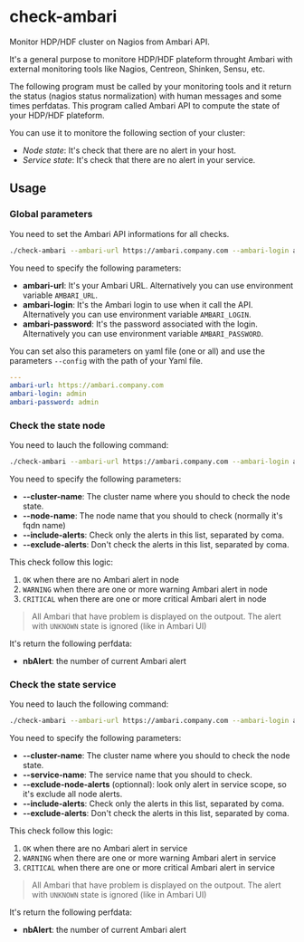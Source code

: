 # check-ambari
Monitor HDP/HDF cluster on Nagios from Ambari API.

It's a general purpose to monitore HDP/HDF plateform throught Ambari with external monitoring tools like Nagios, Centreon, Shinken, Sensu, etc.

The following program must be called by your monitoring tools and it return the status (nagios status normalization) with human messages and some times perfdatas.
This program called Ambari API to compute the state of your HDP/HDF plateform.

You can use it to monitore the following section of your cluster:
- *Node state*: It's check that there are no alert in your host.
- *Service state*: It's check that there are no alert in your service.

## Usage

### Global parameters

You need to set the Ambari API informations for all checks.

```sh
./check-ambari --ambari-url https://ambari.company.com --ambari-login admin --ambari-password admin ... 
```

You need to specify the following parameters:
- **ambari-url**: It's your Ambari URL. Alternatively you can use environment variable `AMBARI_URL`.
- **ambari-login**: It's the Ambari login to use when it call the API. Alternatively you can use environment variable `AMBARI_LOGIN`.
- **ambari-password**: It's the password associated with the login. Alternatively you can use environment variable `AMBARI_PASSWORD`.

You can set also this parameters on yaml file (one or all) and use the parameters `--config` with the path of your Yaml file.
```yaml
---
ambari-url: https://ambari.company.com
ambari-login: admin
ambari-password: admin
```

### Check the state node

You need to lauch the following command:

```sh
./check-ambari --ambari-url https://ambari.company.com --ambari-login admin --ambari-password admin check-node --cluster-name test --node-name worker01.company.com
```

You need to specify the following parameters:
- **--cluster-name**: The cluster name where you should to check the node state.
- **--node-name**: The node name that you should to check (normally it's fqdn name)
- **--include-alerts**: Check only the alerts in this list, separated by coma.
- **--exclude-alerts**: Don't check the alerts in this list, separated by coma.

This check follow this logic:
1. `OK` when there are no Ambari alert in node
2. `WARNING` when there are one or more warning Ambari alert in node
3. `CRITICAL` when there are one or more critical Ambari alert in node

> All Ambari that have problem is displayed on the outpout.
> The alert with `UNKNOWN` state is ignored (like in Ambari UI)

It's return the following perfdata:
- **nbAlert**: the number of current Ambari alert


### Check the state service

You need to lauch the following command:

```sh
./check-ambari --ambari-url https://ambari.company.com --ambari-login admin --ambari-password admin check-node --cluster-name test --service-name hdfs
```

You need to specify the following parameters:
- **--cluster-name**: The cluster name where you should to check the node state.
- **--service-name**: The service name that you should to check.
- **--exclude-node-alerts** (optionnal): look only alert in service scope, so it's exclude all node alerts.
- **--include-alerts**: Check only the alerts in this list, separated by coma.
- **--exclude-alerts**: Don't check the alerts in this list, separated by coma.

This check follow this logic:
1. `OK` when there are no Ambari alert in service
2. `WARNING` when there are one or more warning Ambari alert in service
3. `CRITICAL` when there are one or more critical Ambari alert in service

> All Ambari that have problem is displayed on the outpout.
> The alert with `UNKNOWN` state is ignored (like in Ambari UI)

It's return the following perfdata:
- **nbAlert**: the number of current Ambari alert
